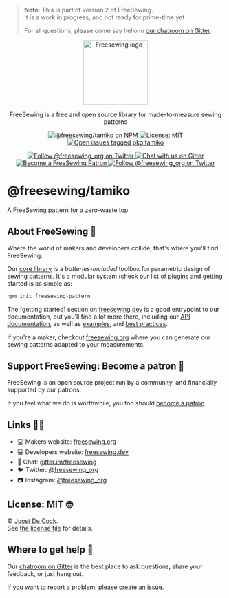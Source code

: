 > **Note**: This is part of version 2 of FreeSewing.  
> It is a work in progress, and not ready for prime-time yet
> 
> For all questions, please come say hello in [our chatroom on Gitter](https://gitter.im/).

<p align="center"><a title="Go to freesewing.org" href="https://freesewing.org/"><img src="https://freesewing.org/img/logo/black.svg" align="center" width="150px" alt="Freesewing logo"/></a></p>
<p align="center">FreeSewing is a free and open source library for made-to-measure sewing patterns</p>
<p align='center'><a
  href="https://www.npmjs.com/package/@freesewing/tamiko"
  title="@freesewing/tamiko on NPM"
  ><img src="https://img.shields.io/npm/v/freesewing.svg"
  alt="@freesewing/tamiko on NPM"/>
  </a><a
  href="https://opensource.org/licenses/MIT"
  title="License: MIT"
  ><img src="https://img.shields.io/npm/l/freesewing.svg?label=License"
  alt="License: MIT"/>
  </a><a
  href="https://github.com/freesewing/freesewing/issues?q=is%3Aissue+is%3Aopen+label%3Apkg%3Atamiko"
  title="Open issues tagged pkg:tamiko"
  ><img src="https://img.shields.io/github/issues/freesewing/freesewing/pkg:tamiko.svg?label=Issues"
  alt="Open issues tagged pkg:tamiko"/>
  </a></p><p align='center'><a
  href="https://twitter.com/freesewing_org"
  title="Follow @freesewing_org on Twitter"
  ><img src="https://img.shields.io/badge/%F3%A0%80%A0-Follow%20us-blue.svg?logo=twitter&logoColor=white&logoWidth=15"
  alt="Follow @freesewing_org on Twitter"/>
  </a><a
  href="https://gitter.im/freesewing/freesewing"
  title="Chat with us on Gitter"
  ><img src="https://img.shields.io/badge/%F3%A0%80%A0-Chat%20with%20us-CA0547.svg?logo=gitter&logoColor=white&logoWidth=15"
  alt="Chat with us on Gitter"/>
  </a><a
  href="https://freesewing.org/patrons/join"
  title="Become a FreeSewing Patron"
  ><img src="https://img.shields.io/badge/%F3%A0%80%A0-Support%20us-blueviolet.svg?logo=cash-app&logoColor=white&logoWidth=15"
  alt="Become a FreeSewing Patron"/>
  </a><a
  href="https://instagram.com/freesewing_org"
  title="Follow @freesewing_org on Twitter"
  ><img src="https://img.shields.io/badge/%F3%A0%80%A0-Follow%20us-E4405F.svg?logo=instagram&logoColor=white&logoWidth=15"
  alt="Follow @freesewing_org on Twitter"/>
  </a></p>

# @freesewing/tamiko

A FreeSewing pattern for a zero-waste top



## About FreeSewing 🤔

Where the world of makers and developers collide, that's where you'll find FreeSewing.

Our [core library](https://freesewing.dev/en/freesewing) is a *batteries-included* toolbox
for parametric design of sewing patterns. It's a modular system (check our list
of [plugins](https://freesewing.dev/en/plugins) and getting started is as simple as:

```bash
npm init freesewing-pattern
```

The [getting started] section on [freesewing.dev](https://freesewing.dev/) is a good
entrypoint to our documentation, but you'll find a lot more there, including
our [API documentation](https://freesewing.dev/en/freesewing/api),
as well as [examples](https://freesewing.dev/en/freesewing/examples),
and [best practices](https://freesewing.dev/en/do).

If you're a maker, checkout [freesewing.org](https://freesewing/) where you can generate
our sewing patterns adapted to your measurements.

## Support FreeSewing: Become a patron 🥰

FreeSewing is an open source project run by a community, 
and financially supported by our patrons.

If you feel what we do is worthwhile, you too 
should [become a patron](https://freesewing.org/patrons/join).

## Links 👩‍💻

 - 💻 Makers website: [freesewing.org](https://freesewing.org)
 - 💻 Developers website: [freesewing.dev](https://freesewing.org)
 - 💬 Chat: [gitter.im/freesewing](https://gitter.im/freesewing/freesewing)
 - 🐦 Twitter: [@freesewing_org](https://twitter.com/freesewing_org)
 - 📷 Instagram: [@freesewing_org](https://instagram.com/freesewing_org)

## License: MIT 🤓

© [Joost De Cock](https://github.com/joostdecock).  
See [the license file](https://github.com/freesewing/freesewing/blob/develop/LICENSE) for details.

## Where to get help 🤯

Our [chatroom on Gitter](https://gitter.im) is the best place to ask questions,
share your feedback, or just hang out.

If you want to report a problem, please [create an issue](https://github.com/freesewing/freesewing/issues/new).
